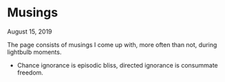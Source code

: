 Musings
=======

<div class="center">August 15, 2019</div>

The page consists of musings I come up with, more often than not, during
lightbulb moments.

- Chance ignorance is episodic bliss, directed ignorance is consummate freedom.
